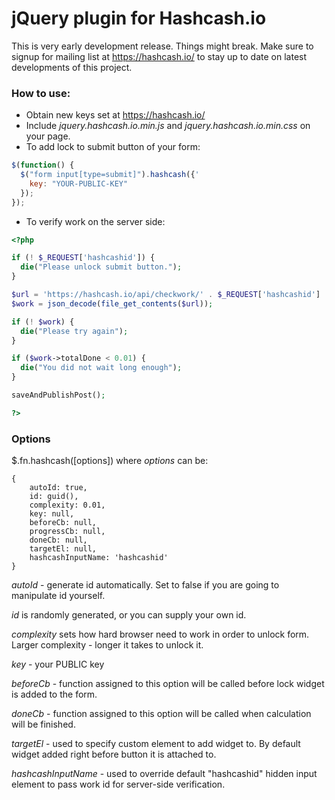 jQuery plugin for Hashcash.io
=============================

This is very early development release. Things might break. Make sure to signup for mailing
list at https://hashcash.io/ to stay up to date on latest developments of this project.

### How to use:

* Obtain new keys set at https://hashcash.io/
* Include *jquery.hashcash.io.min.js* and *jquery.hashcash.io.min.css* on your page.
* To add lock to submit button of your form:

```javascript
$(function() {
  $("form input[type=submit]").hashcash({'
    key: "YOUR-PUBLIC-KEY"
  });
});
```

* To verify work on the server side:

```php
<?php

if (! $_REQUEST['hashcashid']) {
  die("Please unlock submit button.");
}

$url = 'https://hashcash.io/api/checkwork/' . $_REQUEST['hashcashid'] . '?apikey=[YOUR-PRIVATE-KEY]';
$work = json_decode(file_get_contents($url));

if (! $work) {
  die("Please try again");
}

if ($work->totalDone < 0.01) {
  die("You did not wait long enough");
}

saveAndPublishPost();

?>
```

### Options

$.fn.hashcash([options]) where *options* can be:

    {
        autoId: true,
        id: guid(),
        complexity: 0.01,
        key: null,
        beforeCb: null,
        progressCb: null,
        doneCb: null,
        targetEl: null,
        hashcashInputName: 'hashcashid'
    }

*autoId* - generate id automatically. Set to false if you are going to manipulate id yourself.

*id* is randomly generated, or you can supply your own id.

*complexity* sets how hard browser need to work in order to unlock form. Larger complexity -
longer it takes to unlock it.

*key* - your PUBLIC key

*beforeCb* - function assigned to this option will be called before lock widget is added
to the form.

*doneCb* - function assigned to this option will be called when calculation will be finished.

*targetEl* - used to specify custom element to add widget to. By default widget added
right before button it is attached to.

*hashcashInputName* - used to override default "hashcashid" hidden input element to pass
work id for server-side verification.
